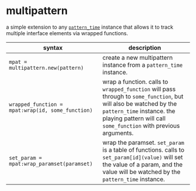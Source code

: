 # multipattern

a simple extension to any [`pattern_time`](https://monome.org/docs/norns/reference/lib/pattern_time) instance that allows it to track multiple interface elements via wrapped functions.

| syntax       | description |
| ---          | ---         |
| `mpat = multipattern.new(pattern)` | create a new multipattern instance from a `pattern_time` instance. |
| `wrapped_function = mpat:wrap(id, some_function)` | wrap a function. calls to `wrapped_function` will pass through to `some_function`, but will also be watched by the `pattern_time` instance. the playing pattern will call `some_function` with previous arguments. |
| `set_param = mpat:wrap_paramset(paramset)` | wrap the paramset. `set_param` is a table of functions. calls to `set_param[id](value)` will set the value of a param, and the value will be watched by the `pattern_time` instance. |
